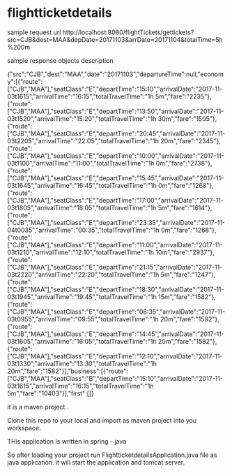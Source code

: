 # flightticketdetails

sample request url
http://localhost:8080/flightTickets/gettickets?src=CJB&dest=MAA&depDate=20171103&arrDate=20171104&totalTime=5h%200m

sample response objects description


{"src":"CJB","dest":"MAA","date":"20171103","departureTime":null,"economy":[{"route":["CJB","MAA"],"seatClass":"E","departTime":"15:10","arrivalDate":"2017-11-03t1615","arrivalTime":"16:15","totalTravelTime":"1h 5m","fare":"2235"},{"route":["CJB","MAA"],"seatClass":"E","departTime":"13:50","arrivalDate":"2017-11-03t1520","arrivalTime":"15:20","totalTravelTime":"1h 30m","fare":"1505"},{"route":["CJB","MAA"],"seatClass":"E","departTime":"20:45","arrivalDate":"2017-11-03t2205","arrivalTime":"22:05","totalTravelTime":"1h 20m","fare":"2345"},{"route":["CJB","MAA"],"seatClass":"E","departTime":"10:00","arrivalDate":"2017-11-03t1100","arrivalTime":"11:00","totalTravelTime":"1h 0m","fare":"2738"},{"route":["CJB","MAA"],"seatClass":"E","departTime":"15:45","arrivalDate":"2017-11-03t1645","arrivalTime":"16:45","totalTravelTime":"1h 0m","fare":"1268"},{"route":["CJB","MAA"],"seatClass":"E","departTime":"17:00","arrivalDate":"2017-11-03t1805","arrivalTime":"18:05","totalTravelTime":"1h 5m","fare":"1614"},{"route":["CJB","MAA"],"seatClass":"E","departTime":"23:35","arrivalDate":"2017-11-04t0035","arrivalTime":"00:35","totalTravelTime":"1h 0m","fare":"1268"},{"route":["CJB","MAA"],"seatClass":"E","departTime":"11:00","arrivalDate":"2017-11-03t1210","arrivalTime":"12:10","totalTravelTime":"1h 10m","fare":"2937"},{"route":["CJB","MAA"],"seatClass":"E","departTime":"21:15","arrivalDate":"2017-11-03t2220","arrivalTime":"22:20","totalTravelTime":"1h 5m","fare":"1247"},{"route":["CJB","MAA"],"seatClass":"E","departTime":"18:30","arrivalDate":"2017-11-03t1945","arrivalTime":"19:45","totalTravelTime":"1h 15m","fare":"1582"},{"route":["CJB","MAA"],"seatClass":"E","departTime":"08:35","arrivalDate":"2017-11-03t0955","arrivalTime":"09:55","totalTravelTime":"1h 20m","fare":"1582"},{"route":["CJB","MAA"],"seatClass":"E","departTime":"14:45","arrivalDate":"2017-11-03t1605","arrivalTime":"16:05","totalTravelTime":"1h 20m","fare":"1582"},{"route":["CJB","MAA"],"seatClass":"E","departTime":"12:10","arrivalDate":"2017-11-03t1330","arrivalTime":"13:30","totalTravelTime":"1h 20m","fare":"1582"}],"business":[{"route":["CJB","MAA"],"seatClass":"B","departTime":"15:10","arrivalDate":"2017-11-03t1615","arrivalTime":"16:15","totalTravelTime":"1h 5m","fare":"10403"}],"first":[]}


it is a maven project..

Clone this repo to your local and import as maven project into you workspace.

THis application is written in spring - java

So after loading your project run FlightticketdetailsApplication.java file as java application. it will start the application and tomcat server.

